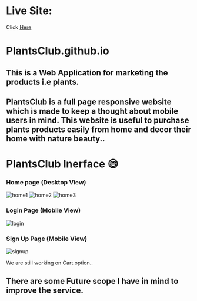 # Live Site:
Click [Here](https://grraghav120.github.io/PlantsClub.github.io/)
# PlantsClub.github.io
## This is a Web Application for marketing the products i.e plants.
## PlantsClub is a full page responsive website which is made to keep a thought about mobile users in mind. This website is useful to purchase plants products easily from home and decor their home with nature beauty..
# PlantsClub Inerface 😄
### Home page (Desktop View)

![home1](https://user-images.githubusercontent.com/96789493/180644427-dcc264d9-54a2-436e-9b83-20f51f3ad1e3.png)
![home2](https://user-images.githubusercontent.com/96789493/180644431-72709bfb-788a-40a1-96a2-42122d9feb77.png)
![home3](https://user-images.githubusercontent.com/96789493/180644436-ea059f10-4df3-4c8a-8717-edced59910f2.png)

### Login Page (Mobile View)

![login](https://user-images.githubusercontent.com/96789493/180644447-9cd762ab-a78c-4e15-b9cc-9249ef1c380c.png)

### Sign Up Page (Mobile View)

![signup](https://user-images.githubusercontent.com/96789493/180644451-2b937567-841d-4a19-a0fb-6129a5a18bfa.png)



We are still working on Cart option..
## There are some Future scope I have in mind to improve the service.
